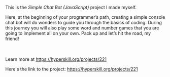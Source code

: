 This is the *Simple Chat Bot (JavaScript)* project I made myself.


<p>Here, at the beginning of your programmer’s path, creating a simple console chat bot will do wonders to guide you through the basics of coding. During this journey you will also play some word and number games that you are going to implement all on your own. Pack up and let’s hit the road, my friend!</p><br/><br/>Learn more at <a href="https://hyperskill.org/projects/221?utm_source=ide&utm_medium=ide&utm_campaign=ide&utm_content=project-card">https://hyperskill.org/projects/221</a>

Here's the link to the project: https://hyperskill.org/projects/221
